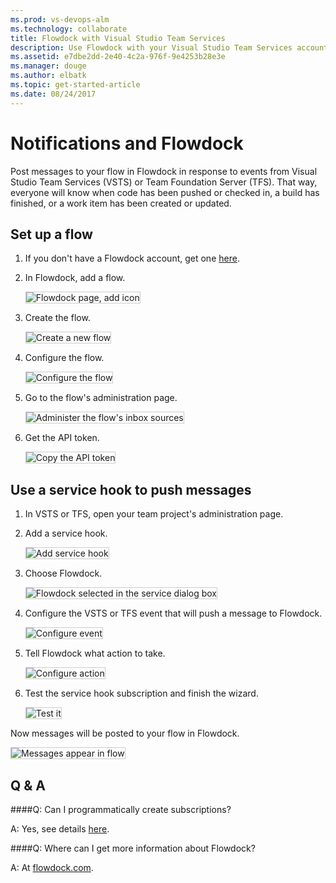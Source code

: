 ```yaml
---
ms.prod: vs-devops-alm
ms.technology: collaborate
title: Flowdock with Visual Studio Team Services
description: Use Flowdock with your Visual Studio Team Services account
ms.assetid: e7dbe2dd-2e40-4c2a-976f-9e4253b28e3e
ms.manager: douge
ms.author: elbatk
ms.topic: get-started-article
ms.date: 08/24/2017 
---
```


# Notifications and Flowdock

Post messages to your flow in Flowdock in response to events from Visual Studio Team Services (VSTS) or Team Foundation Server (TFS). That way, everyone will know when code has been pushed or checked in, 
a build has finished, or a work item has been created or updated.

## Set up a flow

1. If you don't have a Flowdock account, get one [here](https://flowdock.com/signup).

1. In Flowdock, add a flow.

   <img alt="Flowdock page, add icon" src="./_img/flowdock/add-flow.png" style="border: 1px solid #CCCCCC" />

1. Create the flow. 

   <img alt="Create a new flow" src="./_img/flowdock/create-flow.png" style="border: 1px solid #CCCCCC" />

1. Configure the flow.

   <img alt="Configure the flow" src="./_img/flowdock/configure-flow.png" style="border: 1px solid #CCCCCC" />

1. Go to the flow's administration page.

   <img alt="Administer the flow's inbox sources" src="./_img/flowdock/inbox-admin.png" style="border: 1px solid #CCCCCC" />

1. Get the API token.

   <img alt="Copy the API token" src="./_img/flowdock/manage-inbox-sources.png" style="border: 1px solid #CCCCCC" />

## Use a service hook to push messages

1. In VSTS or TFS, open your team project's administration page.

1. Add a service hook.

   <img alt="Add service hook" src="./_img/flowdock/add-service-hook.png" style="border: 1px solid #CCCCCC" />

1. Choose Flowdock.

   <img alt="Flowdock selected in the service dialog box" src="./_img/flowdock/flowdock-service.png" style="border: 1px solid #CCCCCC" />

1. Configure the VSTS or TFS event that will push a message to Flowdock. 

   <img alt="Configure event" src="./_img/flowdock/configure-event.png" style="border: 1px solid #CCCCCC" />

1. Tell Flowdock what action to take.

   <img alt="Configure action" src="./_img/flowdock/configure-action.png" style="border: 1px solid #CCCCCC" />

1. Test the service hook subscription and finish the wizard.

   <img alt="Test it" src="./_img/flowdock/test.png" style="border: 1px solid #CCCCCC" />

Now messages will be posted to your flow in Flowdock.

<img alt="Messages appear in flow" src="./_img/flowdock/chat-messages.png" style="border: 1px solid #CCCCCC" />

## Q & A

<!-- BEGINSECTOIN class="m-qanda" -->

####Q: Can I programmatically create subscriptions?

A: Yes, see details [here](https://www.visualstudio.com/docs/integrate/get-started/service-hooks/create-subscription).

####Q: Where can I get more information about Flowdock?

A: At [flowdock.com](https://www.flowdock.com/).

<!-- ENDSECTION -->